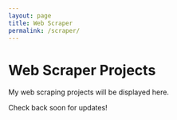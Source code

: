 ```yaml
---
layout: page
title: Web Scraper
permalink: /scraper/
---
```


# Web Scraper Projects

My web scraping projects will be displayed here.

Check back soon for updates!